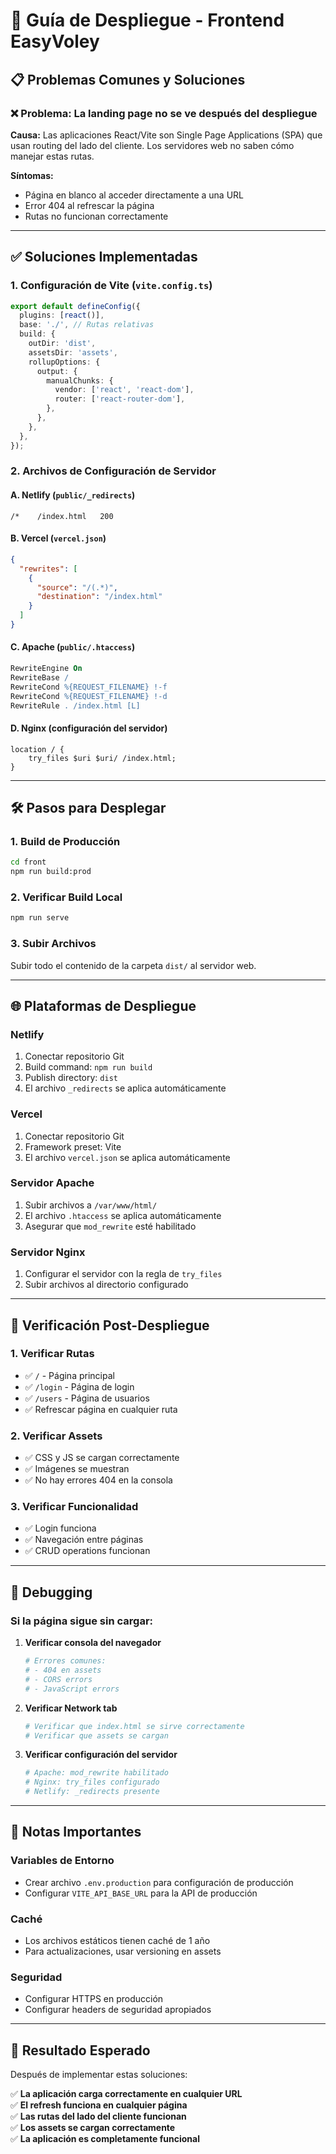 # 🚀 Guía de Despliegue - Frontend EasyVoley

## 📋 Problemas Comunes y Soluciones

### ❌ **Problema: La landing page no se ve después del despliegue**

**Causa:** Las aplicaciones React/Vite son Single Page Applications (SPA) que usan routing del lado del cliente. Los servidores web no saben cómo manejar estas rutas.

**Síntomas:**
- Página en blanco al acceder directamente a una URL
- Error 404 al refrescar la página
- Rutas no funcionan correctamente

---

## ✅ **Soluciones Implementadas**

### **1. Configuración de Vite (`vite.config.ts`)**
```typescript
export default defineConfig({
  plugins: [react()],
  base: './', // Rutas relativas
  build: {
    outDir: 'dist',
    assetsDir: 'assets',
    rollupOptions: {
      output: {
        manualChunks: {
          vendor: ['react', 'react-dom'],
          router: ['react-router-dom'],
        },
      },
    },
  },
});
```

### **2. Archivos de Configuración de Servidor**

#### **A. Netlify (`public/_redirects`)**
```
/*    /index.html   200
```

#### **B. Vercel (`vercel.json`)**
```json
{
  "rewrites": [
    {
      "source": "/(.*)",
      "destination": "/index.html"
    }
  ]
}
```

#### **C. Apache (`public/.htaccess`)**
```apache
RewriteEngine On
RewriteBase /
RewriteCond %{REQUEST_FILENAME} !-f
RewriteCond %{REQUEST_FILENAME} !-d
RewriteRule . /index.html [L]
```

#### **D. Nginx (configuración del servidor)**
```nginx
location / {
    try_files $uri $uri/ /index.html;
}
```

---

## 🛠️ **Pasos para Desplegar**

### **1. Build de Producción**
```bash
cd front
npm run build:prod
```

### **2. Verificar Build Local**
```bash
npm run serve
```

### **3. Subir Archivos**
Subir todo el contenido de la carpeta `dist/` al servidor web.

---

## 🌐 **Plataformas de Despliegue**

### **Netlify**
1. Conectar repositorio Git
2. Build command: `npm run build`
3. Publish directory: `dist`
4. El archivo `_redirects` se aplica automáticamente

### **Vercel**
1. Conectar repositorio Git
2. Framework preset: Vite
3. El archivo `vercel.json` se aplica automáticamente

### **Servidor Apache**
1. Subir archivos a `/var/www/html/`
2. El archivo `.htaccess` se aplica automáticamente
3. Asegurar que `mod_rewrite` esté habilitado

### **Servidor Nginx**
1. Configurar el servidor con la regla de `try_files`
2. Subir archivos al directorio configurado

---

## 🔧 **Verificación Post-Despliegue**

### **1. Verificar Rutas**
- ✅ `/` - Página principal
- ✅ `/login` - Página de login
- ✅ `/users` - Página de usuarios
- ✅ Refrescar página en cualquier ruta

### **2. Verificar Assets**
- ✅ CSS y JS se cargan correctamente
- ✅ Imágenes se muestran
- ✅ No hay errores 404 en la consola

### **3. Verificar Funcionalidad**
- ✅ Login funciona
- ✅ Navegación entre páginas
- ✅ CRUD operations funcionan

---

## 🐛 **Debugging**

### **Si la página sigue sin cargar:**

1. **Verificar consola del navegador**
   ```bash
   # Errores comunes:
   # - 404 en assets
   # - CORS errors
   # - JavaScript errors
   ```

2. **Verificar Network tab**
   ```bash
   # Verificar que index.html se sirve correctamente
   # Verificar que assets se cargan
   ```

3. **Verificar configuración del servidor**
   ```bash
   # Apache: mod_rewrite habilitado
   # Nginx: try_files configurado
   # Netlify: _redirects presente
   ```

---

## 📝 **Notas Importantes**

### **Variables de Entorno**
- Crear archivo `.env.production` para configuración de producción
- Configurar `VITE_API_BASE_URL` para la API de producción

### **Caché**
- Los archivos estáticos tienen caché de 1 año
- Para actualizaciones, usar versioning en assets

### **Seguridad**
- Configurar HTTPS en producción
- Configurar headers de seguridad apropiados

---

## 🎯 **Resultado Esperado**

Después de implementar estas soluciones:

✅ **La aplicación carga correctamente en cualquier URL**  
✅ **El refresh funciona en cualquier página**  
✅ **Las rutas del lado del cliente funcionan**  
✅ **Los assets se cargan correctamente**  
✅ **La aplicación es completamente funcional**
